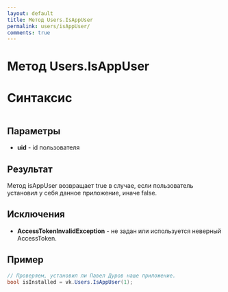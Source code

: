 ```yaml
---
layout: default
title: Метод Users.IsAppUser
permalink: users/isAppUser/
comments: true
---
```

# Метод Users.IsAppUser

# Синтаксис
```csharp

```

## Параметры
+ **uid** - id пользователя

## Результат
Метод isAppUser возвращает true в случае, если пользователь установил у себя данное приложение, иначе false.

## Исключения
+ **AccessTokenInvalidException** - не задан или используется неверный AccessToken.

## Пример
```csharp
// Проверяем, установил ли Павел Дуров наше приложение.
bool isInstalled = vk.Users.IsAppUser(1);
```
